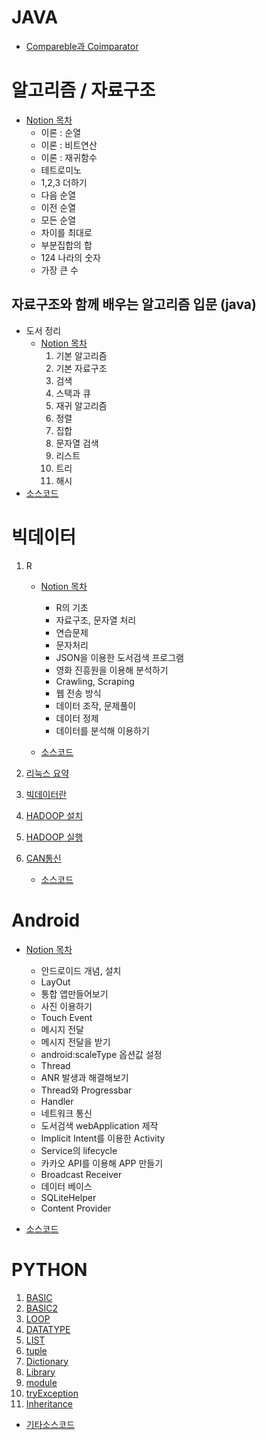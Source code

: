 # JAVA

* [Compareble과 Coimparator](https://www.notion.so/zzhyejin/Comparable-Comparator-e13ff17d4aa640e9b16ba42350179655)

  

# 알고리즘 / 자료구조

* [Notion 목차](https://www.notion.so/zzhyejin/5c39c2a992a041798d44f562cf7ff865)
  * 이론 : 순열
  * 이론 : 비트연산
  * 이론 :  재귀함수
  * 테트로미노
  * 1,2,3 더하기
  * 다음 순열
  * 이전 순열
  * 모든 순열
  * 차이를 최대로
  * 부분집합의 합
  * 124 나라의 숫자
  * 가장 큰 수

## 자료구조와 함께 배우는 알고리즘 입문 (java)

* 도서 정리
  * [Notion 목차](https://www.notion.so/zzhyejin/d4773de89fec4b2ab8cfc163c451e9c0)
    1. 기본 알고리즘
    2. 기본 자료구조
    3. 검색
    4. 스택과 큐
    5. 재귀 알고리즘
    6. 정렬
    7. 집합
    8. 문자열 검색
    9. 리스트
    10. 트리
    11. 해시
* [소스코드]([https://github.com/hyejinjeong9999/Study/tree/master/algorithm/%EC%9E%90%EB%A3%8C%EA%B5%AC%EC%A1%B0](https://github.com/hyejinjeong9999/Study/tree/master/algorithm/자료구조))

# 빅데이터

1. R

   * [Notion 목차](https://www.notion.so/zzhyejin/R-50f01d2cec244248b74f76e0b870a694)
     * R의 기초
     * 자료구조, 문자열 처리
     * 연습문제
     * 문자처리
     * JSON을 이용한 도서검색 프로그램
     * 영화 진흥원을 이용해 분석하기
     * Crawling, Scraping
     * 웹 전송 방식
     * 데이터 조작, 문제풀이
     * 데이터 정제
     * 데이터를 분석해 이용하기

   * [소스코드](https://github.com/hyejinjeong9999/Study/tree/master/R)

2. [리눅스 요약](https://github.com/hyejinjeong9999/Study/tree/master/bigdata/linux)

3. [빅데이터란](https://www.notion.so/zzhyejin/8983c28ce97d423289e77fc1e483f5ce)

4. [HADOOP 설치](https://www.notion.so/zzhyejin/HADOOP-4769459bd1b54c298558d621acccee27)

5. [HADOOP 실행](https://www.notion.so/zzhyejin/HADOOP-221f4e8d749648e6a1f7ccb53de70269)

6. [CAN통신](https://www.notion.so/zzhyejin/CAN-ba5af1f541c6485d842791c33c47a0ef)

   * [소스코드](https://github.com/hyejinjeong9999/Study/tree/master/bigdata/can/src/can)



# Android

* [Notion 목차](https://www.notion.so/zzhyejin/419e8dfa3b354fc595149ef3f8c933f2)

  * 안드로이드 개념, 설치
  * LayOut
  * 통합 앱만들어보기
  * 사진 이용하기
  * Touch Event
  * 메시지 전달
  * 메시지 전달을 받기
  * android:scaleType 옵션값 설정
  * Thread
  * ANR 발생과 해결해보기
  * Thread와 Progressbar
  * Handler
  * 네트워크 통신
  * 도서검색 webApplication 제작
  * Implicit Intent를 이용한 Activity
  * Service의 lifecycle
  * 카카오 API를 이용해 APP 만들기
  * Broadcast Receiver
  * 데이터 베이스
  * SQLiteHelper
  * Content Provider

* [소스코드](https://github.com/hyejinjeong9999/Study/tree/master/android)

  

# PYTHON

1. [BASIC](https://github.com/hyejinjeong9999/Study/blob/master/python/basic_python.md)
2. [BASIC2](https://github.com/hyejinjeong9999/Study/blob/master/python/basic_python_2.md)
3. [LOOP](https://github.com/hyejinjeong9999/Study/blob/master/python/loop.md)
4. [DATATYPE](https://github.com/hyejinjeong9999/Study/blob/master/python/Datatype.md)
5. [LIST](https://github.com/hyejinjeong9999/Study/blob/master/python/LIST.md)
6. [tuple](https://github.com/hyejinjeong9999/Study/blob/master/python/tuple.md)
7. [Dictionary](https://github.com/hyejinjeong9999/Study/blob/master/python/dictionary.md)
8. [Library](https://github.com/hyejinjeong9999/Study/blob/master/python/library.md)
9. [module](https://github.com/hyejinjeong9999/Study/blob/master/python/module.md)
10. [tryException](https://github.com/hyejinjeong9999/Study/blob/master/python/tryException.md)
11. [Inheritance](https://github.com/hyejinjeong9999/Study/blob/master/python/Inheritance.md)

* [기타소스코드](https://github.com/hyejinjeong9999/Study/tree/master/python)

